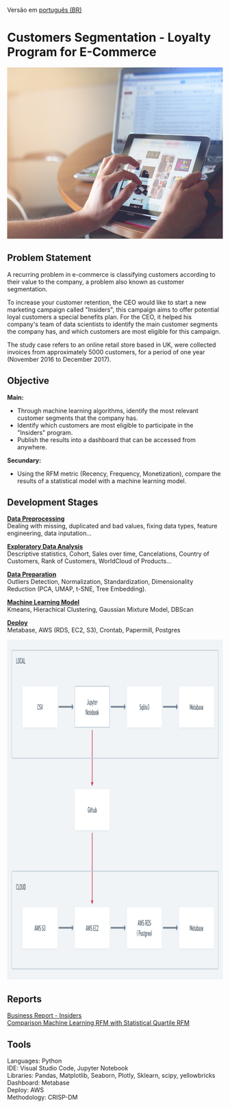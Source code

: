 Versão em  [português (BR)](https://github.com/alyssonvidal/E-Commerce-Clusterization/blob/main/references/README_PT.md)

# Customers Segmentation - Loyalty Program for E-Commerce

<center><img src="/images/ecommerce2.jpg" alt="logo_ecommerce" width="800" height="400"/></center>

## Problem Statement
A recurring problem in e-commerce is classifying customers according to their value to the company, a problem also known as customer segmentation. 

To increase your customer retention, the CEO would like to start a new marketing campaign called "Insiders", this campaign aims to offer potential loyal customers a special benefits plan. For the CEO, it helped his company's team of data scientists to identify the main customer segments the company has, and which customers are most eligible for this campaign.

The study case refers to an online retail store based in UK, were collected invoices from approximately 5000 customers, for a period of one year (November 2016 to December 2017).

## Objective
**Main:**
* Through machine learning algorithms, identify the most relevant customer segments that the company has.
* Identify which customers are most eligible to participate in the "Insiders" program.
* Publish the results into a dashboard that can be accessed from anywhere.

**Secundary:**

* Using the RFM metric (Recency, Frequency, Monetization), compare the results of a statistical model with a machine learning model.


## Development Stages
[**Data Preprocessing**](https://github.com/alyssonvidal/E-Commerce-Clusterization/blob/main/notebooks/part01_preprocessing.ipynb)<br>
Dealing with missing, duplicated and bad values, fixing data types, feature engineering, data inputation...

[**Exploratory Data Analysis**](https://github.com/alyssonvidal/E-Commerce-Clusterization/blob/main/notebooks/part02_eda.ipynb)<br>
Descriptive statistics, Cohort, Sales over time, Cancelations, Country of Customers, Rank of Customers, WorldCloud of Products...

[**Data Preparation**](https://github.com/alyssonvidal/E-Commerce-Clusterization/blob/main/notebooks/part03_data_preparation.ipynb)<br>
Outliers Detection, Normalization, Standardization, Dimensionality Reduction (PCA, UMAP, t-SNE, Tree Embedding). 

[**Machine Learning Model**](https://github.com/alyssonvidal/E-Commerce-Clusterization/blob/main/notebooks/part04_rfm_with_ml.ipynb)<br>
Kmeans, Hierachical Clustering, Gaussian Mixture Model, DBScan

[**Deploy**](https://github.com/alyssonvidal/E-Commerce-Clusterization/blob/main/notebooks/part04_rfm_with_ml.ipynb)<br>
Metabase, AWS (RDS, EC2, S3), Crontab, Papermill, Postgres

<center><img src="/images/schema.png" alt="asasd" width="1190" height="794"/></center>

## Reports

[Business Report - Insiders](https://github.com/alyssonvidal/E-Commerce-Clusterization/blob/main/reports/business_overall_report.md)<br>
[Comparison Machine Learning RFM with Statistical Quartile RFM](https://github.com/alyssonvidal/E-Commerce-Clusterization/blob/main/reports/comparison.md)<br>


## Tools
Languages: Python<br>
IDE: Visual Studio Code, Jupyter Notebook<br>
Libraries: Pandas, Matplotlib, Seaborn, Plotly, Sklearn, scipy, yellowbricks<br>
Dashboard: Metabase<br>
Deploy: AWS<br>
Methodology: CRISP-DM<br>
